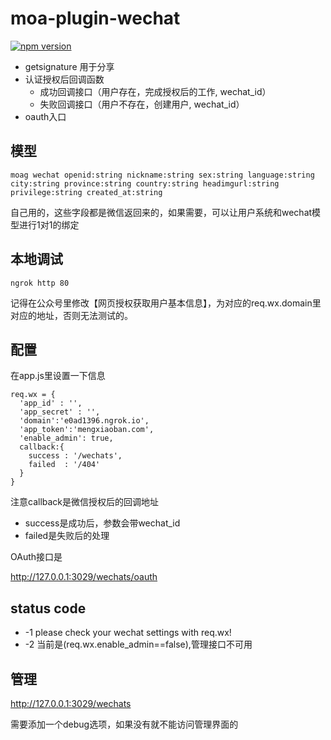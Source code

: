# moa-plugin-wechat

[![npm version](https://badge.fury.io/js/moa-plugin-wechat.svg)](http://badge.fury.io/js/moa-plugin-wechat)

- getsignature 用于分享
- 认证授权后回调函数
  - 成功回调接口（用户存在，完成授权后的工作, wechat_id）
  - 失败回调接口（用户不存在，创建用户, wechat_id）
- oauth入口

## 模型

    moag wechat openid:string nickname:string sex:string language:string city:string province:string country:string headimgurl:string privilege:string created_at:string 

自己用的，这些字段都是微信返回来的，如果需要，可以让用户系统和wechat模型进行1对1的绑定

## 本地调试

    ngrok http 80

记得在公众号里修改【网页授权获取用户基本信息】，为对应的req.wx.domain里对应的地址，否则无法测试的。

## 配置

在app.js里设置一下信息

    req.wx = {
      'app_id' : '',
      'app_secret' : '',
      'domain':'e0ad1396.ngrok.io',
      'app_token':'mengxiaoban.com',
      'enable_admin': true,
      callback:{
        success : '/wechats',
        failed  : '/404'
      }
    }
    
注意callback是微信授权后的回调地址

- success是成功后，参数会带wechat_id
- failed是失败后的处理

OAuth接口是

http://127.0.0.1:3029/wechats/oauth

## status code

- -1 please check your wechat settings with req.wx!
- -2 当前是(req.wx.enable_admin==false),管理接口不可用

## 管理

http://127.0.0.1:3029/wechats

需要添加一个debug选项，如果没有就不能访问管理界面的
